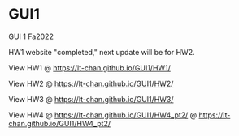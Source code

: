 # GUI1
GUI 1 Fa2022

HW1 website "completed," next update will be for HW2.


View HW1 @ https://lt-chan.github.io/GUI1/HW1/

View HW2 @ https://lt-chan.github.io/GUI1/HW2/

View HW3 @ https://lt-chan.github.io/GUI1/HW3/

View HW4 @ https://lt-chan.github.io/GUI1/HW4_pt2/
         @ https://lt-chan.github.io/GUI1/HW4_pt2/
